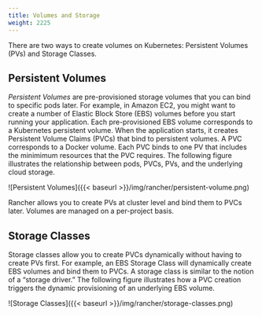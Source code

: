 ```yaml
---
title: Volumes and Storage
weight: 2225
---
```

There are two ways to create volumes on Kubernetes: Persistent Volumes (PVs) and Storage Classes.

## Persistent Volumes

_Persistent Volumes_ are pre-provisioned storage volumes that you can bind to specific pods later. For example, in Amazon EC2, you might want to create a number of Elastic Block Store (EBS) volumes before you start running your application. Each pre-provisioned EBS volume corresponds to a Kubernetes persistent volume. When the application starts, it creates Persistent Volume Claims (PVCs) that bind to persistent volumes. A PVC corresponds to a Docker volume. Each PVC binds to one PV that includes the minimimum resources that the PVC requires. The following figure illustrates the relationship between pods, PVCs, PVs, and the underlying cloud storage.

![Persistent Volumes]({{< baseurl >}}/img/rancher/persistent-volume.png)

Rancher allows you to create PVs at cluster level and bind them to PVCs later. Volumes are managed on a per-project basis.

## Storage Classes

Storage classes allow you to create PVCs dynamically without having to create PVs first. For example, an EBS Storage Class will dynamically create EBS volumes and bind them to PVCs. A storage class is similar to the notion of a “storage driver.” The following figure illustrates how a PVC creation triggers the dynamic provisioning of an underlying EBS volume.

![Storage Classes]({{< baseurl >}}/img/rancher/storage-classes.png)
